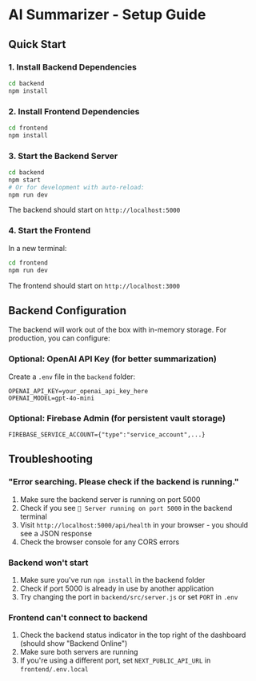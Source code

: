 # AI Summarizer - Setup Guide

## Quick Start

### 1. Install Backend Dependencies

```bash
cd backend
npm install
```

### 2. Install Frontend Dependencies

```bash
cd frontend
npm install
```

### 3. Start the Backend Server

```bash
cd backend
npm start
# Or for development with auto-reload:
npm run dev
```

The backend should start on `http://localhost:5000`

### 4. Start the Frontend

In a new terminal:

```bash
cd frontend
npm run dev
```

The frontend should start on `http://localhost:3000`

## Backend Configuration

The backend will work out of the box with in-memory storage. For production, you can configure:

### Optional: OpenAI API Key (for better summarization)

Create a `.env` file in the `backend` folder:

```env
OPENAI_API_KEY=your_openai_api_key_here
OPENAI_MODEL=gpt-4o-mini
```

### Optional: Firebase Admin (for persistent vault storage)

```env
FIREBASE_SERVICE_ACCOUNT={"type":"service_account",...}
```

## Troubleshooting

### "Error searching. Please check if the backend is running."

1. Make sure the backend server is running on port 5000
2. Check if you see `🚀 Server running on port 5000` in the backend terminal
3. Visit `http://localhost:5000/api/health` in your browser - you should see a JSON response
4. Check the browser console for any CORS errors

### Backend won't start

1. Make sure you've run `npm install` in the backend folder
2. Check if port 5000 is already in use by another application
3. Try changing the port in `backend/src/server.js` or set `PORT` in `.env`

### Frontend can't connect to backend

1. Check the backend status indicator in the top right of the dashboard (should show "Backend Online")
2. Make sure both servers are running
3. If you're using a different port, set `NEXT_PUBLIC_API_URL` in `frontend/.env.local`
